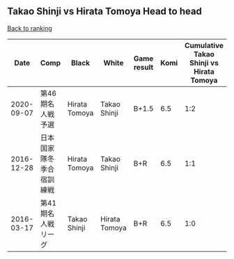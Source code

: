 ## Takao Shinji vs Hirata Tomoya Head to head

[Back to ranking](../../index.md)




| **Date** | **Comp** | **Black** | **White** | **Game result** | **Komi** | **Cumulative Takao Shinji vs Hirata Tomoya** | **Takao Shinji streak** | **Hirata Tomoya streak** | 
| --- | --- | --- | --- | --- | --- | --- | --- | --- |
| 2020-09-07 | 第46期名人戦予選 | Hirata Tomoya | Takao Shinji | B+1.5 | 6.5 | 1:2 | 0 | 2 | 
| 2016-12-28 | 日本国家隊冬季合宿訓練戦 | Hirata Tomoya | Takao Shinji | B+R | 6.5 | 1:1 | 0 | 1 | 
| 2016-03-17 | 第41期名人戦リーグ | Takao Shinji | Hirata Tomoya | B+R | 6.5 | 1:0 | 1 | 0 |




